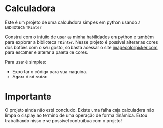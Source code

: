 # Calculadora

Este é um projeto de uma calculadora simples em python usando a Biblioteca `TKinter`

Construi com o intuito de usar as minha habilidades em python e também para explorar a biblioteca `TKinter`. 
Nesse projeto é possível alterar as cores dos botões com o seu gosto, só basta acessar o site [imagecolorpicker.com](https://imagecolorpicker.com/) para
escolher e alterar a paleta de cores.

Para usar é simples:

* Exportar o código para sua maquina.
* Agora é só rodar.

# Importante

O projeto ainda não está concluído. Existe uma falha cuja calculadora não limpa o display ao termino de uma operação de forma dinâmica.
Estou trabalhando nisso e se possível contruibua com o projeto!
